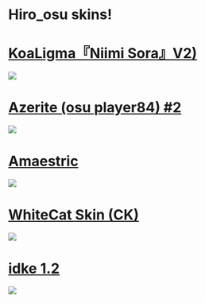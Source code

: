 # Hiro_osu skins!





# [KoaLigma『Niimi Sora』V2)](https://www.mediafire.com/file/6qux48v5dl07kpj/-_%2523KoaLigma%25E3%2580%258ENiimi_Sora%25E3%2580%258F_%2523-%25282%2529.osk/file)
![](https://i.imgur.com/KnQnKFW.png)

# [Azerite (osu player84) #2](https://www.mediafire.com/file/igdja1s7gberzck/%23Azerite_%28osu_player84%29_%232.osk/file)
![](https://i.imgur.com/sv7hpXy.png)

# [Amaestric](https://mizaruyea.s-ul.eu/CO9HlFm8)
![](https://i.imgur.com/LzzG0Zn.png)

# [WhiteCat Skin (CK)](https://www.mediafire.com/file/6250ar1z1jq0aes/-_%2523_WhiteCat_%25281.0%2529_%25E3%2580%258ECK%25E3%2580%258F_%2523-.osk/file)
![](https://i.imgur.com/tHagGZF.jpg)

# [idke 1.2](https://www.mediafire.com/file/arar8egk3cmv5b7/idke_1.2.osk/file)
![](https://i.imgur.com/Lv4IvNY.jpg)
